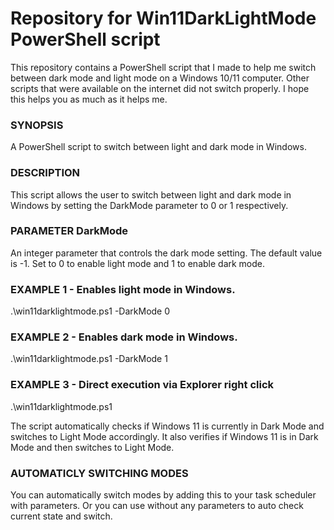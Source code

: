 # Repository for Win11DarkLightMode PowerShell script #

This repository contains a PowerShell script that I made to help me switch between dark mode and light mode on a Windows 10/11 computer. Other scripts that were available on the internet did not switch properly. I hope this helps you as much as it helps me.

### SYNOPSIS
A PowerShell script to switch between light and dark mode in Windows.

### DESCRIPTION
This script allows the user to switch between light and dark mode in Windows by setting the DarkMode parameter to 0 or 1 respectively.

### PARAMETER DarkMode
An integer parameter that controls the dark mode setting. The default value is -1. Set to 0 to enable light mode and 1 to enable dark mode.

### EXAMPLE 1 - Enables light mode in Windows.

.\win11darklightmode.ps1 -DarkMode 0

### EXAMPLE 2 - Enables dark mode in Windows.

.\win11darklightmode.ps1 -DarkMode 1

### EXAMPLE 3 - Direct execution via Explorer right click
.\win11darklightmode.ps1

The script automatically checks if Windows 11 is currently in Dark Mode and switches to Light Mode accordingly. It also verifies if Windows 11 is in Dark Mode and then switches to Light Mode.

### AUTOMATICLY SWITCHING MODES

You can automatically switch modes by adding this to your task scheduler with parameters. Or you can use without any parameters to auto check current state and switch. 